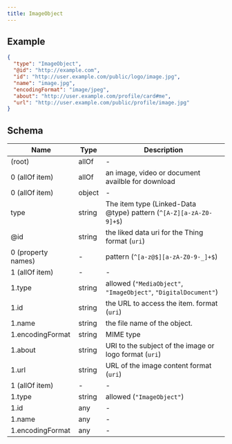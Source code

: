 ```yaml
---
title: ImageObject
---
```

## Example



```json
{
  "type": "ImageObject",
  "@id": "http://example.com",
  "id": "http://user.example.com/public/logo/image.jpg",
  "name": "image.jpg",
  "encodingFormat": "image/jpeg",
  "about": "http://user.example.com/profile/card#me",
  "url": "http://user.example.com/public/profile/image.jpg"
}
```
## Schema

| Name | Type | Description |
|---|---|---|
| (root) | allOf | - |
| 0 (allOf item) | allOf | an image, video or document availble for download |
| 0 (allOf item) | object | - |
| type | string | The item type (Linked-Data @type) pattern (`^[A-Z][a-zA-Z0-9]+$`) |
| @id | string | the liked data uri for the Thing format (`uri`) |
| 0 (property names) | - |  pattern (`^[a-z@$][a-zA-Z0-9-_]+$`) |
| 1 (allOf item) | - | - |
| 1.type | string | allowed (`"MediaObject"`, `"ImageObject"`, `"DigitalDocument"`)  |
| 1.id | string | the URL to access the item. format (`uri`) |
| 1.name | string | the file name of the object. |
| 1.encodingFormat | string | MIME type |
| 1.about | string | URI to the subject of the image or logo format (`uri`) |
| 1.url | string | URL of the image content format (`uri`) |
| 1 (allOf item) | - | - |
| 1.type | string | allowed (`"ImageObject"`)  |
| 1.id | any | - |
| 1.name | any | - |
| 1.encodingFormat | any | - |

